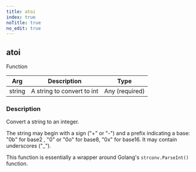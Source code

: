 ```yaml
---
title: atoi
index: true
noTitle: true
no_edit: true
---
```




<div class="vql_item"></div>


## atoi
<span class='vql_type pull-right page-header'>Function</span>



<div class="vqlargs"></div>

Arg | Description | Type
----|-------------|-----
string|A string to convert to int|Any (required)

### Description

Convert a string to an integer.

The string may begin with a sign ("+" or "-") and a prefix
indicating a base: "0b" for base2 , "0" or "0o" for base8, "0x"
for base16. It may contain underscores ("_").

This function is essentially a wrapper around Golang's
`strconv.ParseInt()` function.


